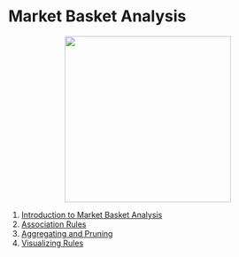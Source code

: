 # Market Basket Analysis

<p align="center">
  <img src="https://miro.medium.com/max/5760/1*DHfQvlMVBaJCHpYmj1kmCw.png" height="300px">
</p>

1. [Introduction to Market Basket Analysis](https://github.com/vanessaaleung/DS-notes/blob/master/marketing-analytics/market-basket/intro.md)
2. [Association Rules](https://github.com/vanessaaleung/DS-notes/blob/master/marketing-analytics/market-basket/association-rules.md)
3. [Aggregating and Pruning](https://github.com/vanessaaleung/DS-notes/blob/master/marketing-analytics/market-basket/aggregating-pruning.md)
4. [Visualizing Rules](https://github.com/vanessaaleung/DS-notes/blob/master/marketing-analytics/market-basket/visualization.md)



